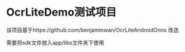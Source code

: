 # OcrLiteDemo测试项目
该项目基于https://github.com/benjaminwan/OcrLiteAndroidOnnx 改造

需要将sdk文件放入app/libs文件夹下使用
